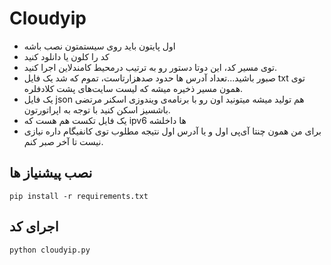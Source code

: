 # Cloudyip
- اول پایتون باید روی سیستمتون نصب باشه
- کد را کلون یا دانلود کنید
- توی مسیر کد، این دوتا دستور رو به ترتیب درمحیط کامندلاین اجرا کنید.
- صبور باشید...تعداد آدرس ها حدود صدهزارتاست، تموم که شد یک فایل txt توی همون مسیر ذخیره میشه که لیست سایت‌های پشت کلادفلره. 
- یک فایل json هم تولید میشه میتونید اون رو با برنامه‌ی ویندوزی اسکنر مرتضی باشسیز اسکن کنید با توجه به اپراتورتون.
- یک فایل تکست هم هست که ipv6 ها داخلشه 
- برای من همون چنتا آی‌پی اول و یا آدرس اول نتیجه‌ مطلوب توی کانفیگام داره نیازی نیست تا آخر صبر کنم. 

نصب پیشنیاز ها
--------
```
pip install -r requirements.txt
```
اجرای کد
-------
```
python cloudyip.py
```
